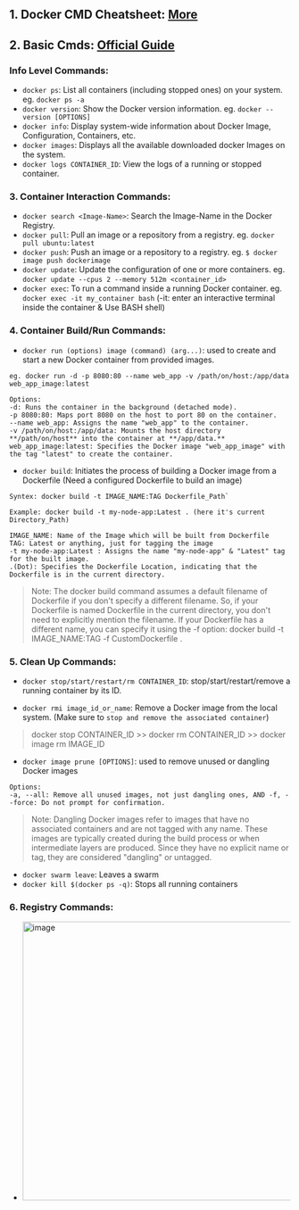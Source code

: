 ## 1. Docker CMD Cheatsheet: [More](https://www.hostinger.in/tutorials/docker-cheat-sheet?ppc_campaign=google_search_generic_hosting_all&bidkw=defaultkeyword&lo=9062084&gclid=Cj0KCQjwiIOmBhDjARIsAP6YhSWZqeUH50uOmMi2B7_78afHw_bQ0jBjWj9pfZgDoRwvnuZJ0Ca6grQaApuBEALw_wcB#Docker_Architecture)

## 2. Basic Cmds: [Official Guide](https://docs.docker.com/guides/get-started/)
### Info Level Commands:
- `docker ps`: List all containers (including stopped ones) on your system. eg. `docker ps -a`
- `docker version`:	Show the Docker version information. eg. `docker --version [OPTIONS]`
- `docker info`: Display system-wide information about Docker Image, Configuration, Containers, etc.
- `docker images`: Displays all the available downloaded docker Images on the system.
- `docker logs CONTAINER_ID`: View the logs of a running or stopped container.

### 3. Container Interaction Commands:
- `docker search <Image-Name>`: Search the Image-Name in the Docker Registry.
- `docker pull`: Pull an image or a repository from a registry. eg. `docker pull ubuntu:latest`
- `docker push`: Push an image or a repository to a registry. eg. `$ docker image push dockerimage`
- `docker update`:	Update the configuration of one or more containers. eg. `docker update --cpus 2 --memory 512m <container_id>`
- `docker exec`: To run a command inside a running Docker container. eg. `docker exec -it my_container bash` (-it: enter an interactive terminal inside the container & Use BASH shell)

### 4. Container Build/Run Commands:
- `docker run (options) image (command) (arg...)`: used to create and start a new Docker container from provided images.
```
eg. docker run -d -p 8080:80 --name web_app -v /path/on/host:/app/data web_app_image:latest

Options:
-d: Runs the container in the background (detached mode).
-p 8080:80: Maps port 8080 on the host to port 80 on the container.
--name web_app: Assigns the name "web_app" to the container.
-v /path/on/host:/app/data: Mounts the host directory **/path/on/host** into the container at **/app/data.**
web_app_image:latest: Specifies the Docker image "web_app_image" with the tag "latest" to create the container.
```

- `docker build`: Initiates the process of building a Docker image from a Dockerfile (Need a configured Dockerfile to build an image)
```
Syntex: docker build -t IMAGE_NAME:TAG Dockerfile_Path`

Example: docker build -t my-node-app:Latest . (here it's current Directory_Path)

IMAGE_NAME: Name of the Image which will be built from Dockerfile
TAG: Latest or anything, just for tagging the image
-t my-node-app:Latest : Assigns the name "my-node-app" & "Latest" tag for the built image.
.(Dot): Specifies the Dockerfile Location, indicating that the Dockerfile is in the current directory.
```
> Note: The docker build command assumes a default filename of Dockerfile if you don't specify a different filename. So, if your Dockerfile is named Dockerfile in the current directory, you don't need to explicitly mention the filename. If your Dockerfile has a different name, you can specify it using the -f option: docker build -t IMAGE_NAME:TAG -f CustomDockerfile .

### 5. Clean Up Commands:
- `docker stop/start/restart/rm CONTAINER_ID`: stop/start/restart/remove a running container by its ID.

- `docker rmi image_id_or_name`:	Remove a Docker image from the local system. (Make sure to `stop and remove the associated container`)
> docker stop CONTAINER_ID >> docker rm CONTAINER_ID >> docker image rm IMAGE_ID

- `docker image prune [OPTIONS]`: used to remove unused or dangling Docker images
```
Options:
-a, --all: Remove all unused images, not just dangling ones, AND -f, --force: Do not prompt for confirmation.
```
> Note: Dangling Docker images refer to images that have no associated containers and are not tagged with any name. These images are typically created during the build process or when intermediate layers are produced. Since they have no explicit name or tag, they are considered "dangling" or untagged.

- `docker swarm leave`:	Leaves a swarm
- `docker kill $(docker ps -q)`:	Stops all running containers

### 6. Registry Commands:
- <img width="500" alt="image" src="https://github.com/IOxCyber/CyberDev/assets/40174034/f7f44782-d3ab-4786-bc19-e9bf0c19471f">
